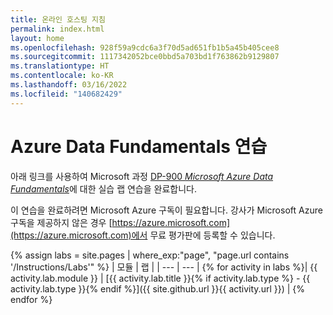 ```yaml
---
title: 온라인 호스팅 지침
permalink: index.html
layout: home
ms.openlocfilehash: 928f59a9cdc6a3f70d5ad651fb1b5a45b405cee8
ms.sourcegitcommit: 1117342052bce0bbd5a703bd1f763862b9129807
ms.translationtype: HT
ms.contentlocale: ko-KR
ms.lasthandoff: 03/16/2022
ms.locfileid: "140682429"
---
```

# <a name="azure-data-fundamentals-exercises"></a>Azure Data Fundamentals 연습

아래 링크를 사용하여 Microsoft 과정 [DP-900 *Microsoft Azure Data Fundamentals*](https://docs.microsoft.com/learn/certifications/courses/dp-900t00)에 대한 실습 랩 연습을 완료합니다.

이 연습을 완료하려면 Microsoft Azure 구독이 필요합니다. 강사가 Microsoft Azure 구독을 제공하지 않은 경우 [https://azure.microsoft.com](https://azure.microsoft.com)에서 무료 평가판에 등록할 수 있습니다.

{% assign labs = site.pages | where_exp:"page", "page.url contains '/Instructions/Labs'" %}
| 모듈 | 랩 |
| --- | --- | 
{% for activity in labs  %}| {{ activity.lab.module }} | [{{ activity.lab.title }}{% if activity.lab.type %} - {{ activity.lab.type }}{% endif %}]({{ site.github.url }}{{ activity.url }}) |
{% endfor %}
